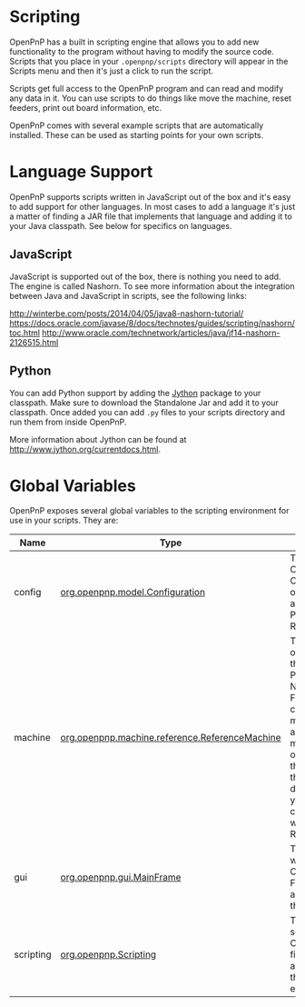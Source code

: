 # Scripting
OpenPnP has a built in scripting engine that allows you to add new functionality to the program without having to modify the source code. Scripts that you place in your `.openpnp/scripts` directory will appear in the Scripts menu and then it's just a click to run the script.

Scripts get full access to the OpenPnP program and can read and modify any data in it. You can use scripts to do things like move the machine, reset feeders, print out board information, etc.

OpenPnP comes with several example scripts that are automatically installed. These can be used as starting points for your own scripts.

# Language Support
OpenPnP supports scripts written in JavaScript out of the box and it's easy to add support for other languages. In most cases to add a language it's just a matter of finding a JAR file that implements that language and adding it to your Java classpath. See below for specifics on languages.

## JavaScript
JavaScript is supported out of the box, there is nothing you need to add. The engine is called Nashorn. To see more information about the integration between Java and JavaScript in scripts, see the following links:

http://winterbe.com/posts/2014/04/05/java8-nashorn-tutorial/
https://docs.oracle.com/javase/8/docs/technotes/guides/scripting/nashorn/toc.html
http://www.oracle.com/technetwork/articles/java/jf14-nashorn-2126515.html

## Python
You can add Python support by adding the [Jython](http://www.jython.org/downloads.html) package to your classpath. Make sure to download the Standalone Jar and add it to your classpath. Once added you can add `.py` files to your scripts directory and run them from inside OpenPnP. 

More information about Jython can be found at http://www.jython.org/currentdocs.html.

# Global Variables
OpenPnP exposes several global variables to the scripting environment for use in your scripts. They are:

| Name  | Type | Description |
| ------------- | ------------- | -------------- |
| config  | [org.openpnp.model.Configuration](https://github.com/openpnp/openpnp/blob/develop/src/main/java/org/openpnp/model/Configuration.java) | The current OpenPnP Configuration object. Provides access to Parts, Packages, Resources, etc. |
| machine | [org.openpnp.machine.reference.ReferenceMachine](https://github.com/openpnp/openpnp/blob/develop/src/main/java/org/openpnp/machine/reference/ReferenceMachine.java) | The machine object declared in the configuration. Provides access to Nozzles, Cameras, Feeders, etc. This can be used to move the machine and perform machine operations. Note that the type of this object is dependent on how your machine is configured but it will typically be ReferenceMachine. |
| gui | [org.openpnp.gui.MainFrame](https://github.com/openpnp/openpnp/blob/develop/src/main/java/org/openpnp/gui/MainFrame.java) | The top level window in the OpenPnP GUI. From here you can access any part of the GUI |
| scripting | [org.openpnp.Scripting](https://github.com/openpnp/openpnp/blob/develop/src/main/java/org/openpnp/Scripting.java) | The OpenPnP scripting engine. Can be used to find information about scripts and the scripting environment. |